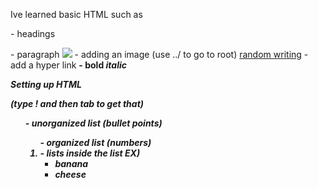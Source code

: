 Ive learned basic HTML such as

<h1-6> - headings
<p> - paragraph
<img src="src"> - adding an image (use ../ to go to root)
<a href="link">random writing</a> - add a hyper link
<strong> - bold 
<em> italic

Setting up HTML

<!DOCTYPE html>
<html lang="en">
<head>
    <meta charset="UTF-8">
    <meta http-equiv="X-UA-Compatible" content="IE=edge">
    <meta name="viewport" content="width=device-width, initial-scale=1.0">
    <title>Musil's Recipes</title>
</head>

 (type ! and then tab to get that)

<ul> - unorganized list (bullet points)
<ol> - organized list (numbers)
<li> - lists inside the list
EX) 
<ul>
	<li>banana</li>
	<li>cheese</li>
</ul>
